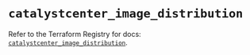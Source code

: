 # `catalystcenter_image_distribution`

Refer to the Terraform Registry for docs: [`catalystcenter_image_distribution`](https://registry.terraform.io/providers/ciscodevnet/catalystcenter/0.4.0/docs/resources/image_distribution).
